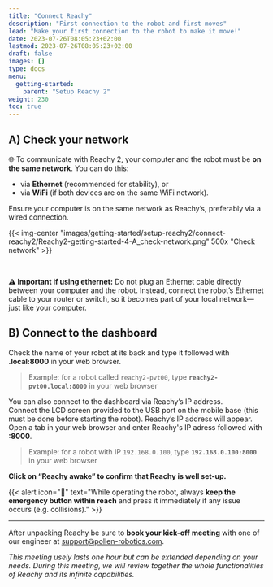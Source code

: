 ```yaml
---
title: "Connect Reachy"
description: "First connection to the robot and first moves"
lead: "Make your first connection to the robot to make it move!"
date: 2023-07-26T08:05:23+02:00
lastmod: 2023-07-26T08:05:23+02:00
draft: false
images: []
type: docs
menu:
  getting-started:
    parent: "Setup Reachy 2"
weight: 230
toc: true
---
```


## A) Check your network

🌐 To communicate with Reachy 2, your computer and the robot must be **on the same network**. You can do this:
- via **Ethernet** (recommended for stability), or
- via **WiFi** (if both devices are on the same WiFi network).  

Ensure your computer is on the same network as Reachy’s, preferably via a wired connection.

{{< img-center "images/getting-started/setup-reachy2/connect-reachy2/Reachy2-getting-started-4-A_check-network.png" 500x "Check network" >}}

<br>

**⚠️ Important if using ethernet:**
Do not plug an Ethernet cable directly between your computer and the robot.
Instead, connect the robot’s Ethernet cable to your router or switch, so it becomes part of your local network—just like your computer.

## B) Connect to the dashboard

Check the name of your robot at its back and type it followed with **.local:8000** in your web browser.  

> Example: for a robot called `reachy2-pvt00`, type **`reachy2-pvt00.local:8000`** in your web browser

You can also connect to the dashboard via Reachy’s IP address.  
Connect the LCD screen provided to the USB port on the mobile base (this must be done before starting the robot). Reachy’s IP address will appear.  
Open a tab in your web browser and enter Reachy's IP adress followed with **:8000**.  

> Example: for a robot with IP `192.168.0.100`, type **`192.168.0.100:8000`** in your web browser

**Click on “Reachy awake” to confirm that Reachy is well set-up.**

{{< alert icon="🔴" text="While operating the robot, always <b>keep the emergency button within reach</b> and press it immediately if any issue occurs (e.g. collisions)." >}}


---

After unpacking Reachy be sure to **book your kick-off meeting** with one of our engineer at [support@pollen-robotics.com](mailto:support@pollen-robotics.com). 

*This meeting usely lasts one hour but can be extended depending on your needs. During this meeting, we will review together the whole functionalities of Reachy and its infinite capabilities.*